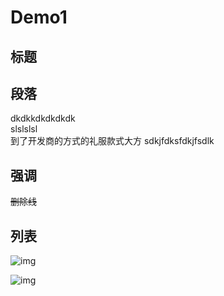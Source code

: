 # Demo1


## 标题


## 段落
dkdkkdkdkdkdk  
slslslsl  
    到了开发商的方式的礼服款式大方
    sdkjfdksfdkjfsdlk

## 强调
~~删除线~~

## 列表





![img](http://img0.imgtn.bdimg.com/it/u=3386247472,87720242&fm=26&gp=0.jpg)

![img](http://img3.imgtn.bdimg.com/it/u=1830914723,3154965800&fm=26&gp=0.jpg)

